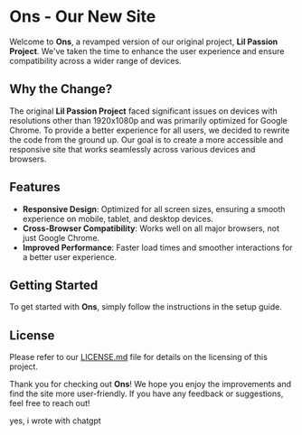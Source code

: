 # Ons - Our New Site

Welcome to **Ons**, a revamped version of our original project, **Lil Passion Project**. We've taken the time to enhance the user experience and ensure compatibility across a wider range of devices.

## Why the Change?

The original **Lil Passion Project** faced significant issues on devices with resolutions other than 1920x1080p and was primarily optimized for Google Chrome. To provide a better experience for all users, we decided to rewrite the code from the ground up. Our goal is to create a more accessible and responsive site that works seamlessly across various devices and browsers.

## Features

- **Responsive Design**: Optimized for all screen sizes, ensuring a smooth experience on mobile, tablet, and desktop devices.
- **Cross-Browser Compatibility**: Works well on all major browsers, not just Google Chrome.
- **Improved Performance**: Faster load times and smoother interactions for a better user experience.

## Getting Started

To get started with **Ons**, simply follow the instructions in the setup guide.

## License

Please refer to our [LICENSE.md](LICENSE.md) file for details on the licensing of this project.

Thank you for checking out **Ons**! We hope you enjoy the improvements and find the site more user-friendly. If you have any feedback or suggestions, feel free to reach out!

yes, i wrote with chatgpt
